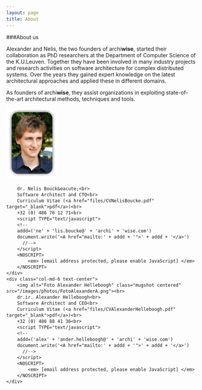 ```yaml
---
layout: page
title: About
---
```


###About us
<p>Alexander and Nelis, the two founders of <span class="archiwise">archi<b>wise</b></span>, started their collaboration as PhD researchers at the Department of Computer Science of the K.U.Leuven. Together they have been involved in many industry projects and research activities on software architecture for complex distributed systems. Over the years they gained expert knowledge on the latest architectural approaches and applied these in different domains. </p>

<p>As founders of <span class="archiwise">archi<b>wise</b></span>, they assist organizations in exploiting state-of-the-art architectural methods, techniques and tools.</p>


<div class="row">
	<div class="col-md-6 text-center">
		<img alt="Foto Nelis Boucke" class="mugshot centered" src="/images/photos/FotoNelisA.png"><br>
		
		dr. Nelis Bouck&eacute;<br>
		Software Architect and CTO<br>
		Curriculum Vitae (<a href="files/CVNelisBoucke.pdf" target="_blank">pdf</a>)<br>
		+32 (0) 486 76 12 71<br>
		<script TYPE="text/javascript">
		<!-- 
		addd=('ne' + 'lis.boucke@' + 'archi' + 'wise.com')
		document.write('<A href="mailto:' + addd + '">' + addd + '</a>')
		  //-->
		</script>
		<NOSCRIPT>
			<em> [email address protected, please enable JavaScript] </em>
		</NOSCRIPT>     
	</div>
	<div class="col-md-6 text-center">
		<img alt="Foto Alexander Helleboogh" class="mugshot centered" src="/images/photos/FotoAlexanderA.png"><br>
		dr.ir. Alexander Helleboogh<br>
		Software Architect and CEO<br>
		Curriculum Vitae (<a href="files/CVAlexanderHelleboogh.pdf" target="_blank">pdf</a>)<br>
		+32 (0) 486 88 41 36<br>
		<script TYPE="text/javascript">
		<!-- 
		addd=('alex' + 'ander.helleboogh@' + 'archi' + 'wise.com')
		document.write('<A href="mailto:' + addd + '">' + addd + '</a>')
		  //-->
		</script>
		<NOSCRIPT>
			<em> [email address protected, please enable JavaScript] </em>
		</NOSCRIPT>
	</div>
</div>


